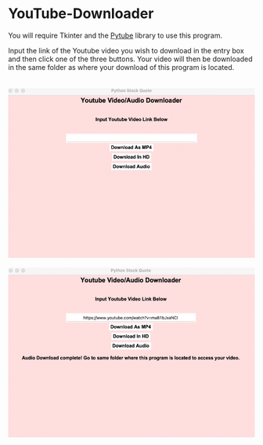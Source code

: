 # YouTube-Downloader
You will require Tkinter and the [Pytube](https://pytube.io/en/latest/) library to use this program.

Input the link of the Youtube video you wish to download in the entry box and then click one of the three buttons. Your video will then be downloaded in the same folder as where your download of this program is located.
<br>
<br>
<br>
<img src="https://github.com/nn005/YouTube-Downloader/blob/main/images/initial.png" width="527.3" height="346">
<br>
<br>
<img src="https://github.com/nn005/YouTube-Downloader/blob/main/images/complete.png" width="527.3" height="346">
